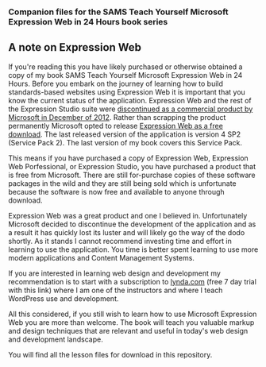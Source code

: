 ### Companion files for the SAMS Teach Yourself Microsoft Expression Web in 24 Hours book series

## A note on Expression Web
If you're reading this you have likely purchased or otherwise obtained a copy of my book SAMS Teach Yourself Microsoft Expression Web in 24 Hours. Before you embark on the journey of learning how to build standards-based websites using Expression Web it is important that you know the current status of the application. Expression Web and the rest of the Expression Studio suite were [discontinued as a commercial product by Microsoft in December of 2012](http://en.wikipedia.org/wiki/Microsoft_Expression_Web#Availability). Rather than scrapping the product permanently Microsoft opted to release [Expression Web as a free download](http://msdn.microsoft.com/en-gb/expression). The last released version of the application is version 4 SP2 (Service Pack 2). The last version of my book covers this Service Pack.

This means if you have purchased a copy of Expression Web, Expression Web Porfessional, or Expression Studio, you have purchased a product that is free from Microsoft. There are still for-purchase copies of these software packages in the wild and they are still being sold which is unfortunate because the software is now free and available to anyone through download.

Expression Web was a great product and one I believed in. Unfortunately Microsoft decided to discontinue the development of the application and as a result it has quickly lost its luster and will likely go the way of the dodo shortly. As it stands I cannot recommend investing time and effort in learning to use the application. You time is better spent learning to use more modern applications and Content Management Systems. 

If you are interested in learning web design and development my recommendation is to start with a subscription to [lynda.com](http://lynda.com/trial/mor10) (free 7 day trial with this link) where I am one of the instructors and where I teach WordPress use and development.

All this considered, if you still wish to learn how to use Microsoft Expression Web you are more than welcome. The book will teach you valuable markup and design techniques that are relevant and useful in today's web design and development landscape.

You will find all the lesson files for download in this repository.
